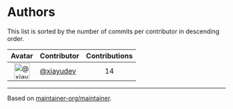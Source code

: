 # Authors

This list is sorted by the number of commits per contributor in descending order.

Avatar|Contributor|Contributions
:-:|---|:-:
<img class='float-left rounded-1' src='https://avatars.githubusercontent.com/u/99785212?v=4' width='36' height='36' alt='@xiayudev'>|[@xiayudev](https://github.com/xiayudev)|14

---

Based on [maintainer-org/maintainer](https://github.com/maintainer-org/maintainer).
